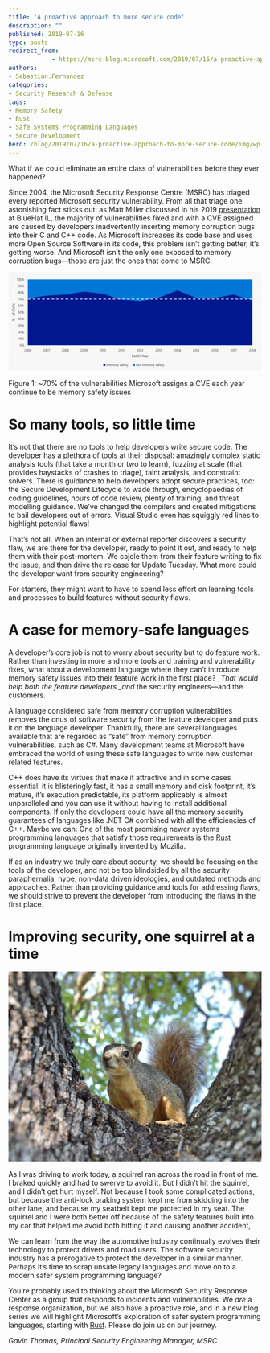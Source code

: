 ```yaml
---
title: 'A proactive approach to more secure code'
description: ""
published: 2019-07-16
type: posts
redirect_from:
            - https://msrc-blog.microsoft.com/2019/07/16/a-proactive-approach-to-more-secure-code/
authors:
- Sebastian.Fernandez
categories:
- Security Research & Defense
tags:
- Memory Safety
- Rust
- Safe Systems Programming Languages
- Secure Development
hero: /blog/2019/07/16/a-proactive-approach-to-more-secure-code/img/wp-content-uploads-2019-07-graph-1024x398.png
---
```

What if we could eliminate an entire class of vulnerabilities before they ever happened?

Since 2004, the Microsoft Security Response Centre (MSRC) has triaged every reported Microsoft security vulnerability. From all that triage one astonishing fact sticks out: as Matt Miller discussed in his 2019 [presentation](https://github.com/microsoft/MSRC-Security-Research/blob/master/presentations/2019_02_BlueHatIL/2019_01%20-%20BlueHatIL%20-%20Trends%2C%20challenge%2C%20and%20shifts%20in%20software%20vulnerability%20mitigation.pdf) at BlueHat IL, the majority of vulnerabilities fixed and with a CVE assigned are caused by developers inadvertently inserting memory corruption bugs into their C and C++ code. As Microsoft increases its code base and uses more Open Source Software in its code, this problem isn’t getting better, it’s getting worse. And Microsoft isn’t the only one exposed to memory corruption bugs—those are just the ones that come to MSRC.

![](./img/wp-content-uploads-2019-07-graph-1024x398.png)

Figure 1: ~70% of the vulnerabilities Microsoft assigns a CVE each year continue to be memory safety issues

# So many tools, so little time

It’s not that there are no tools to help developers write secure code. The developer has a plethora of tools at their disposal: amazingly complex static analysis tools (that take a month or two to learn), fuzzing at scale (that provides haystacks of crashes to triage), taint analysis, and constraint solvers. There is guidance to help developers adopt secure practices, too: the Secure Development Lifecycle to wade through, encyclopaedias of coding guidelines, hours of code review, plenty of training, and threat modelling guidance. We’ve changed the compilers and created mitigations to bail developers out of errors. Visual Studio even has squiggly red lines to highlight potential flaws!

That’s not all. When an internal or external reporter discovers a security flaw, we are there for the developer, ready to point it out, and ready to help them with their post-mortem. We cajole them from their feature writing to fix the issue, and then drive the release for Update Tuesday. What more could the developer want from security engineering?

For starters, they might want to have to spend less effort on learning tools and processes to build features without security flaws.

# A case for memory-safe languages

A developer’s core job is not to worry about security but to do feature work. Rather than investing in more and more tools and training and vulnerability fixes, what about a development language where they can’t introduce memory safety issues into their feature work in the first place? \__That would help both the feature developers \_and_ the security engineers—and the customers.

A language considered safe from memory corruption vulnerabilities removes the onus of software security from the feature developer and puts it on the language developer. Thankfully, there are several languages available that are regarded as “safe” from memory corruption vulnerabilities, such as C#. Many development teams at Microsoft have embraced the world of using these safe languages to write new customer related features.

C++ does have its virtues that make it attractive and in some cases essential: it is blisteringly fast, it has a small memory and disk footprint, it’s mature, it’s execution predictable, its platform applicably is almost unparalleled and you can use it without having to install additional components. If only the developers could have all the memory security guarantees of languages like .NET C# combined with all the efficiencies of C++. Maybe we can: One of the most promising newer systems programming languages that satisfy those requirements is the [Rust ](https://www.rust-lang.org/)programming language originally invented by Mozilla.

If as an industry we truly care about security, we should be focusing on the tools of the developer, and not be too blindsided by all the security paraphernalia, hype, non-data driven ideologies, and outdated methods and approaches. Rather than providing guidance and tools for addressing flaws, we should strive to prevent the developer from introducing the flaws in the first place.

# Improving security, one squirrel at a time

![](./img/wp-content-uploads-2019-07-squirrel-1024x768.jpg)

As I was driving to work today, a squirrel ran across the road in front of me. I braked quickly and had to swerve to avoid it. But I didn’t hit the squirrel, and I didn’t get hurt myself. Not because I took some complicated actions, but because the anti-lock braking system kept me from skidding into the other lane, and because my seatbelt kept me protected in my seat. The squirrel and I were both better off because of the safety features built into my car that helped me avoid both hitting it and causing another accident,

We can learn from the way the automotive industry continually evolves their technology to protect drivers and road users. The software security industry has a prerogative to protect the developer in a similar manner. Perhaps it’s time to scrap unsafe legacy languages and move on to a modern safer system programming language?

You’re probably used to thinking about the Microsoft Security Response Center as a group that responds to incidents and vulnerabilities. We _are_ a response organization, but we also have a proactive role, and in a new blog series we will highlight Microsoft’s exploration of safer system programming languages, starting with [Rust](https://www.rust-lang.org/). Please do join us on our journey.

_Gavin Thomas, Principal Security Engineering Manager, MSRC_
